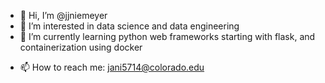 - 👋 Hi, I’m @jjniemeyer
- 👀 I’m interested in data science and data engineering
- 🌱 I’m currently learning python web frameworks starting with flask, and containerization using docker
<!-- - 💞️ I’m looking to collaborate on ... -->
- 📫 How to reach me: jani5714@colorado.edu

<!---
jjniemeyer/jjniemeyer is a ✨ special ✨ repository because its `README.md` (this file) appears on your GitHub profile.
You can click the Preview link to take a look at your changes.
--->
